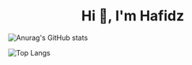 <h1 align="center">Hi 👋, I'm Hafidz</h1>

![Anurag's GitHub stats](https://github-readme-stats.vercel.app/api?username=mabdulhafidz&show_icons=true&theme=dark)

![Top Langs](https://github-readme-stats.vercel.app/api/top-langs/?username=mabdulhafidz&layout=compact&theme=dark)

